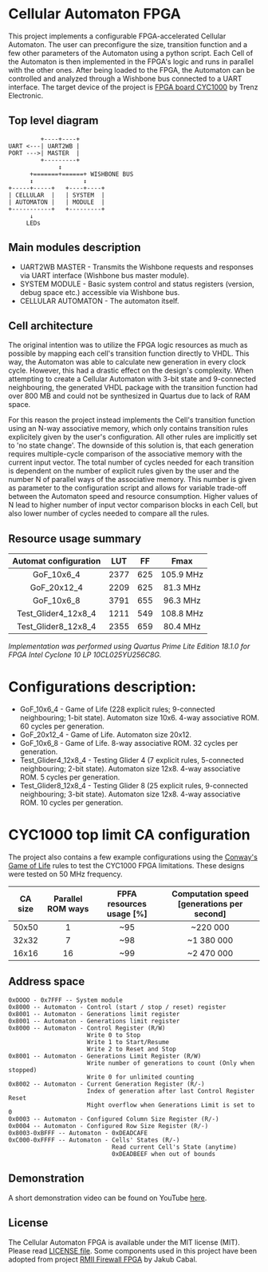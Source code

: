 # Cellular Automaton FPGA
This project implements a configurable FPGA-accelerated Cellular Automaton.
The user can preconfigure the size, transition function and a few other parameters of the Automaton using a python script.
Each Cell of the Automaton is then implemented in the FPGA's logic and runs in parallel with the other ones.
After being loaded to the FPGA, the Automaton can be controlled and analyzed through a Wishbone bus connected to a UART interface.
The target device of the project is [FPGA board CYC1000](https://wiki.trenz-electronic.de/display/PD/TEI0003+Getting+Started) by Trenz Electronic.

## Top level diagram
```
         +----+----+
UART <---| UART2WB |
PORT --->| MASTER  |
         +---------+
              ↕
      +=======+======+ WISHBONE BUS
      ↕              ↕
+-----+-----+   +----+----+
| CELLULAR  |   | SYSTEM  |
| AUTOMATON |   | MODULE  |
+-----------+   +---------+
      ↓
     LEDs
```
## Main modules description

* UART2WB MASTER - Transmits the Wishbone requests and responses via UART interface (Wishbone bus master module).
* SYSTEM MODULE - Basic system control and status registers (version, debug space etc.) accessible via Wishbone bus.
* CELLULAR AUTOMATON - The automaton itself.

## Cell architecture

The original intention was to utilize the FPGA logic resources as much as possible by mapping each cell's transition function directly to VHDL.
This way, the Automaton was able to calculate new generation in every clock cycle.
However, this had a drastic effect on the design's complexity.
When attempting to create a Cellular Automaton with 3-bit state and 9-connected neighbouring, the generated VHDL package with the transition function had over 800 MB and could not be synthesized in Quartus due to lack of RAM space.

For this reason the project instead implements the Cell's transition function using an N-way associative memory, which only contains transition rules explicitely given by the user's configuration.
All other rules are implicitly set to 'no state change'.
The downside of this solution is, that each generation requires multiple-cycle comparison of the associative memory with the current input vector.
The total number of cycles needed for each transition is dependent on the number of explicit rules given by the user and the number N of parallel ways of the associative memory.
This number is given as parameter to the configuration script and allows for variable trade-off between the Automaton speed and resource consumption.
Higher values of N lead to higher number of input vector comparison blocks in each Cell, but also lower number of cycles needed to compare all the rules.

## Resource usage summary

Automat configuration | LUT | FF | Fmax
:---:|:---:|:---:|:---:
GoF_10x6_4 | 2377 | 625 | 105.9 MHz
GoF_20x12_4 | 2209 | 625 | 81.3 MHz
GoF_10x6_8 | 3791 | 655 | 96.3 MHz
Test_Glider4_12x8_4 | 1211 | 549 | 108.8 MHz
Test_Glider8_12x8_4 | 2355 | 659 | 80.4 MHz

*Implementation was performed using Quartus Prime Lite Edition 18.1.0 for FPGA Intel Cyclone 10 LP 10CL025YU256C8G.*

# Configurations description:

* GoF_10x6_4 - Game of Life (228 explicit rules; 9-connected neighbouring; 1-bit state). Automaton size 10x6. 4-way associative ROM. 60 cycles per generation.
* GoF_20x12_4 - Game of Life. Automaton size 20x12.
* GoF_10x6_8 - Game of Life. 8-way associative ROM. 32 cycles per generation.
* Test_Glider4_12x8_4 - Testing Glider 4 (7 explicit rules, 5-connected neighbouring; 2-bit state). Automaton size 12x8. 4-way associative ROM. 5 cycles per generation.
* Test_Glider8_12x8_4 - Testing Glider 8 (25 explicit rules, 9-connected neighbouring; 3-bit state). Automaton size 12x8. 4-way associative ROM. 10 cycles per generation.

# CYC1000 top limit CA configuration

The project also contains a few example configurations using the [Conway's Game of Life](https://en.wikipedia.org/wiki/Conway%27s_Game_of_Life) rules to test the CYC1000 FPGA limitations.
These designs were tested on 50 MHz frequency.

CA size | Parallel ROM ways | FPFA resources usage [%] | Computation speed [generations per second]
:---:|:---:|:---:|:---:
50x50 | 1 | ~95 | ~220 000
32x32 | 7 | ~98 | ~1 380 000
16x16 | 16 | ~99 | ~2 470 000

## Address space
```
0xOOOO - 0x7FFF -- System module
0x8000 -- Automaton - Control (start / stop / reset) register
0x8001 -- Automaton - Generations limit register
0x8001 -- Automaton - Generations limit register
0x8000 -- Automaton - Control Register (R/W)
                      Write 0 to Stop
                      Write 1 to Start/Resume
                      Write 2 to Reset and Stop
0x8001 -- Automaton - Generations Limit Register (R/W)
                      Write number of generations to count (Only when stopped)
                      Write 0 for unlimited counting
0x8002 -- Automaton - Current Generation Register (R/-)
                      Index of generation after last Control Register Reset
                      Might overflow when Generations Limit is set to 0
0x0003 -- Automaton - Configured Column Size Register (R/-)
0x0004 -- Automaton - Configured Row Size Register (R/-)
0x8003-0xBFFF -- Automaton - 0xDEADCAFE
0xC000-0xFFFF -- Automaton - Cells' States (R/-)
                             Read current Cell's State (anytime)
                             0xDEADBEEF when out of bounds
```

## Demonstration

A short demonstration video can be found on YouTube [here](https://www.youtube.com/watch?v=hjwHe8eW5a8).

## License
The Cellular Automaton FPGA is available under the MIT license (MIT). Please read [LICENSE file](LICENSE).
Some components used in this project have been adopted from project [RMII Firewall FPGA](https://github.com/jakubcabal/rmii-firewall-fpga) by Jakub Cabal.